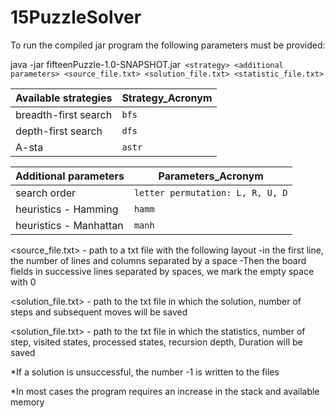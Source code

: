 # 15PuzzleSolver

To run the compiled jar program the following parameters must be provided:

java -jar fifteenPuzzle-1.0-SNAPSHOT.jar` <strategy> <additional parameters> <source_file.txt> <solution_file.txt> <statistic_file.txt>`
  
| Available strategies    | Strategy_Acronym                         |
| ----------------------- | ---------------------------------------- |
| breadth-first search    | `bfs`                                    |
| depth-first search      | `dfs`                                    |
| A-sta                   | `astr`                                   |

  
| Additional parameters   | Parameters_Acronym                       |
| ----------------------- | ---------------------------------------- |
| search order            | `letter permutation: L, R, U, D`         |
| heuristics - Hamming    | `hamm`                                   |
| heuristics - Manhattan  | `manh`                                   |
  
  <source_file.txt> - path to a txt file with the following layout
  -in the first line, the number of lines and columns separated by a space
  -Then the board fields in successive lines separated by spaces, we mark the empty space with 0
    
  <solution_file.txt> - path to the txt file in which the solution, number of steps and subsequent moves will be saved
    
  <solution_file.txt> - path to the txt file in which the statistics, number of step, visited states, processed states, recursion depth, Duration will be saved

  *If a solution is unsuccessful, the number -1 is written to the files
    
  *In most cases the program requires an increase in the stack and available memory
